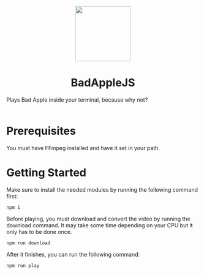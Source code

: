 <p align="center">
    <img src ="https://user-images.githubusercontent.com/25076630/107957733-51ef7f00-6fa1-11eb-8a06-13376a242c6a.gif" width="144" style="text-align: cener;">
</p>

<h1 align="center">BadAppleJS</h1>
Plays Bad Apple inside your terminal, because why not?
<br></br>

# Prerequisites
You must have FFmpeg installed and have it set in your path.

# Getting Started

Make sure to install the needed modules by running the following command first:
```
npm i
```

Before playing, you must download and convert the video by running the download command. It may take some time depending on your CPU but it only has to be done once.
```
npm run download
```

After it finishes,  you can run the following command:
```
npm run play
```